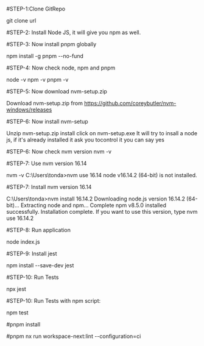 #STEP-1:Clone GitRepo
	
git clone url
	
#STEP-2: Install Node JS, it will give you npm as well.


#STEP-3: Now install pnpm globally


npm install -g pnpm --no-fund

#STEP-4: Now check node, npm and pnpm

node -v
npm -v
pnpm -v

#STEP-5: Now download nvm-setup.zip

Download nvm-setup.zip from
https://github.com/coreybutler/nvm-windows/releases

#STEP-6: Now install nvm-setup


Unzip nvm-setup.zip
install click on nvm-setup.exe
It will try to insall a node js, if it's already installed it ask you tocontrol it you can say yes

#STEP-6: Now check nvm version
nvm -v

#STEP-7: Use nvm version 16.14


nvm -v
C:\Users\tonda>nvm use 16.14
node v16.14.2 (64-bit) is not installed.


#STEP-7: Install nvm version 16.14


C:\Users\tonda>nvm install 16.14.2
Downloading node.js version 16.14.2 (64-bit)...
Extracting node and npm...
Complete
npm v8.5.0 installed successfully.
Installation complete. If you want to use this version, type
nvm use 16.14.2

#STEP-8: Run application

node index.js

#STEP-9: Install jest


npm install --save-dev jest

#STEP-10: Run Tests

npx jest

#STEP-10: Run Tests with npm script:

npm test



#pnpm install

#pnpm nx run workspace-next:lint --configuration=ci
 